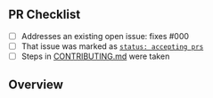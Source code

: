 <!-- 👋 Hi, thanks for sending a PR to pwa-ignite! 💖.
Please fill out all fields below and make sure each item is true and [x] checked.
Otherwise we may not be able to review your PR. -->

## PR Checklist

- [ ] Addresses an existing open issue: fixes #000
- [ ] That issue was marked as [`status: accepting prs`](https://github.com/lukaszkowalik2/pwa-ignite/issues?q=is%3Aopen+is%3Aissue+label%3A%22status%3A+accepting+prs%22)
- [ ] Steps in [CONTRIBUTING.md](https://github.com/lukaszkowalik2/pwa-ignite/blob/main/.github/CONTRIBUTING.md) were taken

## Overview

<!-- Description of what is changed and how the code change does that. -->
